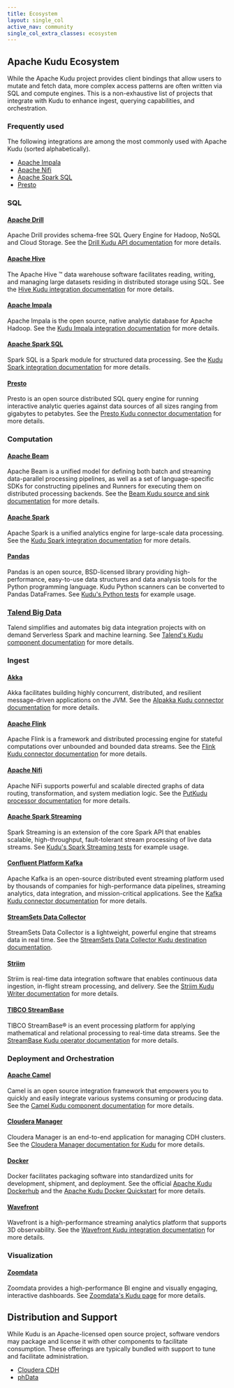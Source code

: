 ```yaml
---
title: Ecosystem
layout: single_col
active_nav: community
single_col_extra_classes: ecosystem
---
```


## Apache Kudu Ecosystem

While the Apache Kudu project provides client bindings that allow users to
mutate and fetch data, more complex access patterns are often written via SQL
and compute engines. This is a non-exhaustive list of projects that integrate
with Kudu to enhance ingest, querying capabilities, and orchestration.

### Frequently used

The following integrations are among the most commonly used with Apache Kudu
(sorted alphabetically).

* [Apache Impala](#apache-impala)
* [Apache Nifi](#apache-nifi)
* [Apache Spark SQL](#apache-spark-sql)
* [Presto](#presto)

### SQL

#### [Apache Drill](https://drill.apache.org/)
Apache Drill provides schema-free SQL Query Engine for Hadoop, NoSQL and Cloud
Storage. See the [Drill Kudu API
documentation](https://drill.apache.org/apidocs/org/apache/drill/exec/store/kudu/package-summary.html)
for more details.

#### [Apache Hive](https://hive.apache.org/)
The Apache Hive ™ data warehouse software facilitates reading, writing, and
managing large datasets residing in distributed storage using SQL. See the
[Hive Kudu integration
documentation](https://cwiki.apache.org/confluence/display/Hive/Kudu+Integration)
for more details.

#### [Apache Impala](https://impala.apache.org/)
Apache Impala is the open source, native analytic database for Apache Hadoop.
See the [Kudu Impala integration
documentation](https://kudu.apache.org/docs/kudu_impala_integration.html) for
more details.

#### [Apache Spark SQL](https://spark.apache.org/docs/latest/sql-programming-guide.html)
Spark SQL is a Spark module for structured data processing. See the [Kudu Spark
integration
documentation](https://kudu.apache.org/docs/developing.html#_kudu_integration_with_spark)
for more details.

#### [Presto](https://prestodb.io/)
Presto is an open source distributed SQL query engine for running interactive
analytic queries against data sources of all sizes ranging from gigabytes to
petabytes. See the [Presto Kudu connector
documentation](https://prestodb.io/docs/current/connector/kudu.html) for more
details.

### Computation

#### [Apache Beam](https://beam.apache.org/)
Apache Beam is a unified model for defining both batch and streaming
data-parallel processing pipelines, as well as a set of language-specific SDKs
for constructing pipelines and Runners for executing them on distributed
processing backends. See the [Beam Kudu source and sink
documentation](https://beam.apache.org/releases/javadoc/2.23.0/org/apache/beam/sdk/io/kudu/KuduIO.html)
for more details.

#### [Apache Spark](https://spark.apache.org/)
Apache Spark is a unified analytics engine for large-scale data processing. See
the [Kudu Spark integration
documentation](https://kudu.apache.org/docs/developing.html#_kudu_integration_with_spark)
for more details.

#### [Pandas](https://pandas.pydata.org/)
Pandas is an open source, BSD-licensed library providing high-performance,
easy-to-use data structures and data analysis tools for the Python programming
language. Kudu Python scanners can be converted to Pandas DataFrames. See
[Kudu's Python
tests](https://github.com/apache/kudu/blob/master/python/kudu/tests/test_scanner.py)
for example usage.

### [Talend Big Data](https://www.talend.com/products/big-data/)
Talend simplifies and automates big data integration projects with on demand
Serverless Spark and machine learning. See [Talend's Kudu component
documentation](https://help.talend.com/reader/SuRq3Ek0vdlxbl_OV_wVFQ/iC3nZLaM7f49tf0mYTetIA)
for more details.

### Ingest

#### [Akka](https://akka.io/)
Akka facilitates building highly concurrent, distributed, and resilient
message-driven applications on the JVM. See the [Alpakka Kudu connector
documentation](https://doc.akka.io/docs/alpakka/current/kudu.html) for more
details.

#### [Apache Flink](https://flink.apache.org/)
Apache Flink is a framework and distributed processing engine for stateful
computations over unbounded and bounded data streams.  See the [Flink Kudu
connector
documentation](https://github.com/apache/bahir-flink/tree/master/flink-connector-kudu)
for more details.

#### [Apache Nifi](https://nifi.apache.org/)
Apache NiFi supports powerful and scalable directed graphs of data routing,
transformation, and system mediation logic. See the [PutKudu processor
documentation](https://nifi.apache.org/docs/nifi-docs/components/org.apache.nifi/nifi-kudu-nar/1.5.0/org.apache.nifi.processors.kudu.PutKudu/)
for more details.

#### [Apache Spark Streaming](https://spark.apache.org/docs/latest/streaming-programming-guide.html)
Spark Streaming is an extension of the core Spark API that enables scalable,
high-throughput, fault-tolerant stream processing of live data streams.
See [Kudu's Spark Streaming
tests](https://github.com/apache/kudu/blob/master/java/kudu-spark/src/test/scala/org/apache/kudu/spark/kudu/StreamingTest.scala)
for example usage.

#### [Confluent Platform Kafka](https://www.confluent.io/product/confluent-platform)
Apache Kafka is an open-source distributed event streaming platform used by
thousands of companies for high-performance data pipelines, streaming
analytics, data integration, and mission-critical applications. See the [Kafka
Kudu connector
documentation](https://docs.confluent.io/current/connect/kafka-connect-kudu/index.html)
for more details.

#### [StreamSets Data Collector](https://streamsets.com/products/dataops-platform/data-collector/)
StreamSets Data Collector is a lightweight, powerful engine that streams data
in real time. See the [StreamSets Data Collector Kudu destination
documentation](https://streamsets.com/documentation/datacollector/latest/help/datacollector/UserGuide/Destinations/Kudu.html).

#### [Striim](https://www.striim.com/)
Striim is real-time data integration software that enables continuous data
ingestion, in-flight stream processing, and delivery. See the [Striim Kudu
Writer
documentation](https://www.striim.com/docs/archive/390/en/kuduwriter.html) for
more details.

#### [TIBCO StreamBase](https://www.tibco.com/resources/datasheet/tibco-streambase)
TIBCO StreamBase® is an event processing platform for applying mathematical and
relational processing to real-time data streams. See the [StreamBase Kudu
operator
documentation](https://docs.tibco.com/pub/sfire-sfds/latest/doc/html/authoring/kuduoperator.html)
for more details.

### Deployment and Orchestration

#### [Apache Camel](https://camel.apache.org/)
Camel is an open source integration framework that empowers you to quickly and
easily integrate various systems consuming or producing data. See the [Camel
Kudu component
documentation](https://camel.apache.org/components/latest/kudu-component.html)
for more details.

#### [Cloudera Manager](https://www.cloudera.com/products/product-components/cloudera-manager.html)
Cloudera Manager is an end-to-end application for managing CDH clusters. See
the [Cloudera Manager documentation for
Kudu](https://docs.cloudera.com/runtime/latest/administering-kudu/topics/kudu-managing-kudu.html)
for more details.

#### [Docker](https://www.docker.com/)
Docker facilitates packaging software into standardized units for development,
shipment, and deployment. See the official [Apache Kudu
Dockerhub](https://hub.docker.com/r/apache/kudu) and the [Apache Kudu Docker
Quickstart](https://kudu.apache.org/docs/quickstart.html) for more details.

#### [Wavefront](https://docs.wavefront.com/wavefront_introduction.html)
Wavefront is a high-performance streaming analytics platform that supports 3D
observability. See the [Wavefront Kudu integration
documentation](https://docs.wavefront.com/kudu.html) for more details.

### Visualization

#### [Zoomdata](https://www.zoomdata.com/)
Zoomdata provides a high-performance BI engine and visually engaging,
interactive dashboards. See [Zoomdata's Kudu
page](https://www.zoomdata.com/product/big-data/big-data-analytics-kudu/) for
more details.

## Distribution and Support

While Kudu is an Apache-licensed open source project, software vendors may
package and license it with other components to facilitate consumption. These
offerings are typically bundled with support to tune and facilitate
administration.

* [Cloudera CDH](https://www.cloudera.com/products/open-source/apache-hadoop/apache-kudu.html)
* [phData](https://www.phdata.io/getting-started-with-kudu/)
